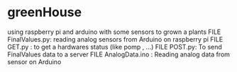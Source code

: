 # greenHouse
using raspberry pi and arduino with some sensors to grown a plants
FILE FinalValues.py:
    reading analog sensors from Arduino on raspberry pi 
FILE GET.py :
    to get a hardwares status (like pomp , ...)
FILE POST.py:
    To send FinalValues data to a server 
FILE AnalogData.ino :
    Reading analog data from sensor on Arduino

